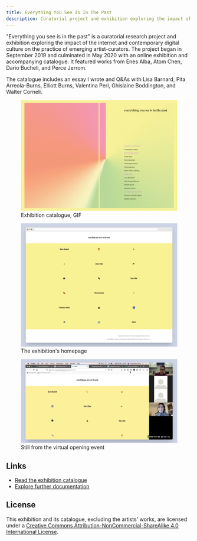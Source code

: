 ```yaml
---
title: Everything You See Is In The Past
description: Curatorial project and exhibition exploring the impact of the internet and contemporary digital culture on the practice of artist-curators.
---
```

"Everything you see is in the past" is a curatorial research project and exhibition exploring the impact of the internet and contemporary digital culture on the practice of emerging artist-curators. The project began in September 2019 and culminated in May 2020 with an online exhibition and accompanying catalogue. It featured works from Enes Alba, Atom Chen, Dario Bucheli, and Perce Jerrom.

The catalogue includes an essay I wrote and Q&As with Lisa Barnard, Pita Arreola-Burns, Elliott Burns, Valentina Peri, Ghislaine Boddington, and Walter Corneli. 

<figure>
<img src="assets/everythingyousee/Catalogue-gif.gif" alt="GIF of the exhibition catalogue" loading="lazy">
<figcaption>Exhibition catalogue, GIF</figcaption>
</figure>

<figure>
<img src="assets/everythingyousee/site.png" alt="Screenshot of the exhibition website's homepage" loading="lazy">
<figcaption>The exhibition's homepage</figcaption>
</figure>

<figure>
<img src="assets/everythingyousee/opening.png" alt="Still from the online opening event" loading="lazy">
<figcaption>Still from the virtual opening event</figcaption>
</figure>

## Links

- [Read the exhibition catalogue](https://drive.google.com/file/d/1AQ3RuogJDeLc54IJEakYAFARdY4AVVsu/view?usp=sharing)
- [Explore further documentation](https://www.are.na/francesco-imola-2o2ng4qooxm/eysiitp-portfolio)

## License

This exhibition and its catalogue, excluding the artists' works, are licensed under a <a rel="license" href="http://creativecommons.org/licenses/by-nc-sa/4.0/" target="_blank" rel="noopener noreferrer">Creative Commons Attribution-NonCommercial-ShareAlike 4.0 International License</a>.



